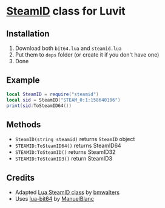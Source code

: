 # [SteamID](https://developer.valvesoftware.com/wiki/SteamID) class for Luvit

## Installation
1. Download both `bit64.lua` and `steamid.lua`
2. Put them to `deps` folder (or create it if you don't have one)
3. Done

## Example
```lua
local SteamID = require("steamid")
local sid = SteamID("STEAM_0:1:158640106")
print(sid:ToSteamID64())
```

## Methods
* `SteamID(string steamid)` returns `SteamID` object
* `STEAMID:ToSteamID64()` returns SteamID64
* `STEAMID:ToSteamID()` returns SteamID32
* `STEAMID:ToSteamID3()` return SteamID3

## Credits
* Adapted [Lua SteamID class](https://gist.github.com/bmwalters/a5dfd114b067ea5e84c7) by [bmwalters](https://gist.github.com/bmwalters)
* Uses [lua-bit64](https://github.com/ManuelBlanc/lua-bit64) by [ManuelBlanc](https://github.com/ManuelBlanc)
